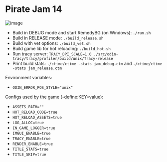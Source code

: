 # Pirate Jam 14

![image](https://github.com/user-attachments/assets/fbdbb787-e30e-482d-82f5-b10612e86351)

- Build in DEBUG mode and start RemedyBG (on Windows): `./run.sh`
- Build in RELEASE mode: `./build_release.sh`
- Build with vet options: `./build_vet.sh`
- Build game lib for hot reloading: `./build_hot.sh`
- Run tracy server: `TRACY_DPI_SCALE=1.0 ./src/odin-tracy/tracy/profiler/build/unix/Tracy-release`
- Print build stats: `./ctime/ctime -stats jam_debug.ctm` and `./ctime/ctime -stats jam_release.ctm`

Environment variables:
- `ODIN_ERROR_POS_STYLE="unix"`

Configs used by the game (-define:KEY=value):
- `ASSETS_PATH=""`
- `HOT_RELOAD_CODE=true`
- `HOT_RELOAD_ASSETS=true`
- `LOG_ALLOC=true`
- `IN_GAME_LOGGER=true`
- `IMGUI_ENABLE=true`
- `TRACY_ENABLE=true`
- `RENDER_ENABLE=true`
- `TITLE_STATS=true`
- `TITLE_SKIP=true`
